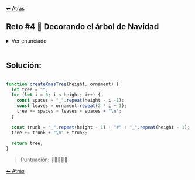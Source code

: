 [⬅ Atras](https://github.com/jdtb4/adventJS)

## Reto #4 🎄 Decorando el árbol de Navidad 

<details>
    <summary>Ver enunciado</summary>
<br/>

¡Es hora de poner el árbol de Navidad en casa! 🎄 Pero este año queremos que sea especial. Vamos a crear una función que recibe la altura del árbol (un entero positivo entre 1 y 100) y un carácter especial para decorarlo.

La función debe devolver un string que represente el árbol de Navidad, construido de la siguiente manera:

- El árbol está compuesto de triángulos de caracteres especiales.
- Los espacios en blanco a los lados del árbol se representan con guiones bajos _.
- Todos los árboles tienen un tronco de dos líneas, representado por el carácter #.
- El árbol siempre debe tener la misma longitud por cada lado.
- Debes asegurarte de que el árbol tenga la forma correcta usando saltos de línea \n para cada línea.

Ejemplos:

```js

const tree = createXmasTree(5, '*')
console.log(tree)
/*
____*____
___***___
__*****__
_*******_
*********
____#____
____#____
*/

const tree2 = createXmasTree(3, '+')
console.log(tree2)
/*
__+__
_+++_
+++++
__#__
__#__
*/

const tree3 = createXmasTree(6, '@')
console.log(tree3)
/*
_____@_____
____@@@____
___@@@@@___
__@@@@@@@__
_@@@@@@@@@_
@@@@@@@@@@@
_____#_____
_____#_____
*/

```

Asegúrate de utilizar saltos de línea \n al final de cada línea, excepto en la última.

</details>
<br/>

## Solución: 

```js

function createXmasTree(height, ornament) {
  let tree = "";
  for (let i = 0; i < height; i++) {
    const spaces = "_".repeat(height - i -1);
    const leaves = ornament.repeat(2 * i + 1);
    tree += spaces + leaves + spaces + "\n";
  }

  const trunk = "_".repeat(height - 1) + "#" + "_".repeat(height - 1);
  tree += trunk + "\n" + trunk;

  return tree;
}

```

>Puntuación: 🌟🌟🌟🌟🌟


[⬅ Atras](https://github.com/jdtb4/adventJS)